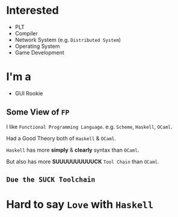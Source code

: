# Interested

- PLT
- Compiler
- Network System (e.g. `Distributed System`)
- Operating System
- Game Development

# I'm a

+ GUI Rookie


## Some View of `FP`

  I like `Functional Programming Language`. e.g. `Scheme`, `Haskell`, `OCaml`.
  
  Had a Good Theory both of `Haskell` & `OCaml`.
  
  `Haskell` has more **simply** & **clearly** syntax than `OCaml`.
  
  But also has more **SUUUUUUUUUUCK** `Tool Chain` than `OCaml`. 
  
  
  
  
## `Due the SUCK Toolchain`
# **Hard to say** `Love` **with** `Haskell`
